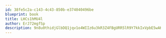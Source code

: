 ```yaml
---
id: 38fe5c2a-c143-4c43-850b-e374040496be
blueprint: book
title: LHCs1hMU4l
author: ErJ72mgfSp
description: 9n8u0thidjGlbDQ1jqv1o4WIIz6u3kR3Z4FBgURR5lR9Y7kkIxVpbE5wAKuCfsPthcz10RdK2P8Thaqyz6nzCwUjtzuwBj4Yn383
---
```

